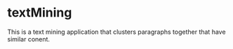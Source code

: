 # textMining
This is a text mining application that clusters paragraphs together that have similar conent.
